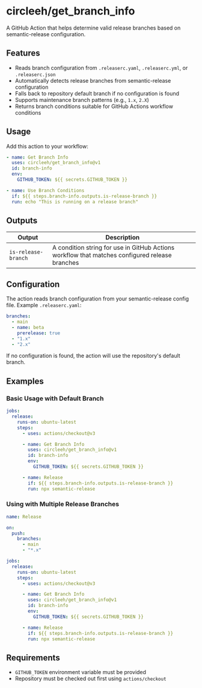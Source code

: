 # circleeh/get_branch_info

A GitHub Action that helps determine valid release branches based on
semantic-release configuration.

## Features

- Reads branch configuration from `.releaserc.yaml`, `.releaserc.yml`, or
  `.releaserc.json`
- Automatically detects release branches from semantic-release configuration
- Falls back to repository default branch if no configuration is found
- Supports maintenance branch patterns (e.g., `1.x`, `2.X`)
- Returns branch conditions suitable for GitHub Actions workflow conditions

## Usage

Add this action to your workflow:

```yaml
- name: Get Branch Info
  uses: circleeh/get_branch_info@v1
  id: branch-info
  env:
    GITHUB_TOKEN: ${{ secrets.GITHUB_TOKEN }}

- name: Use Branch Conditions
  if: ${{ steps.branch-info.outputs.is-release-branch }}
  run: echo "This is running on a release branch"
```

## Outputs

| Output     | Description                                                                                    |
| ---------- | ---------------------------------------------------------------------------------------------- |
| `is-release-branch` | A condition string for use in GitHub Actions workflow that matches configured release branches |

## Configuration

The action reads branch configuration from your semantic-release config file.
Example `.releaserc.yaml`:

```yaml
branches:
  - main
  - name: beta
    prerelease: true
  - "1.x"
  - "2.x"
```

If no configuration is found, the action will use the repository's default
branch.

## Examples

### Basic Usage with Default Branch

```yaml
jobs:
  release:
    runs-on: ubuntu-latest
    steps:
      - uses: actions/checkout@v3

      - name: Get Branch Info
        uses: circleeh/get_branch_info@v1
        id: branch-info
        env:
          GITHUB_TOKEN: ${{ secrets.GITHUB_TOKEN }}

      - name: Release
        if: ${{ steps.branch-info.outputs.is-release-branch }}
        run: npx semantic-release
```

### Using with Multiple Release Branches

```yaml
name: Release

on:
  push:
    branches:
      - main
      - "*.x"

jobs:
  release:
    runs-on: ubuntu-latest
    steps:
      - uses: actions/checkout@v3

      - name: Get Branch Info
        uses: circleeh/get_branch_info@v1
        id: branch-info
        env:
          GITHUB_TOKEN: ${{ secrets.GITHUB_TOKEN }}

      - name: Release
        if: ${{ steps.branch-info.outputs.is-release-branch }}
        run: npx semantic-release
```

## Requirements

- `GITHUB_TOKEN` environment variable must be provided
- Repository must be checked out first using `actions/checkout`

